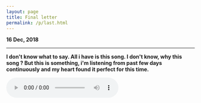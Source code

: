 ```yaml
---
layout: page
title: Final letter
permalink: /p/last.html
---
```


**16 Dec, 2018**

---

**I don't know what to say. All i have is this song. I don't know, why this song ? But this is something, i'm listening from past few days continuously and my heart found it perfect for this time.**




<audio controls>
  <source src="../uploads/music/videoplayback%20(9).mp3" type="audio/mpeg">
  
Your browser does not support the `audio` element. Here is download <a href="../uploads/music/audio4.mp3">link to the audio</a> instead. 

</audio>

